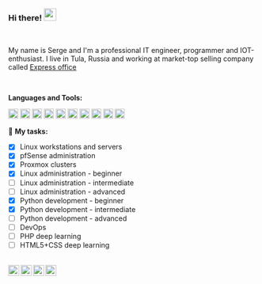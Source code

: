 ### Hi there! <img src="https://media.giphy.com/media/hvRJCLFzcasrR4ia7z/giphy.gif" width="25px">
<br />

My name is Serge and I'm a professional IT engineer, programmer and IOT-enthusiast.
I live in Tula, Russia and working at market-top selling company called <a href="https://www.express-office.ru">Express office</a>

<br />

<!--img align="right" alt="GIF" src="https://avatars.githubusercontent.com/u/62348583?s=400&u=7a3327354f27817964a4d7b754381ec64b9d672d&v=4" width="400" height="400" /-->
  
**Languages and Tools:**

<code><img height="20" src="https://cdn.simpleicons.org/github/white"></code>
<code><img height="20" src="https://cdn.simpleicons.org/gitlab/white"></code>
<code><img height="20" src="https://cdn.simpleicons.org/php/white"></code>
<code><img height="20" src="https://cdn.simpleicons.org/html5/white"></code>
<code><img height="20" src="https://cdn.simpleicons.org/linux/white"></code>
<code><img height="20" src="https://cdn.simpleicons.org/windows/white"></code>
<code><img height="20" src="https://cdn.simpleicons.org/proxmox/white"></code>
<code><img height="20" src="https://cdn.simpleicons.org/pfsense/white"></code>
<code><img height="20" src="https://cdn.simpleicons.org/wireguard/white"></code>
<code><img height="20" src="https://cdn.simpleicons.org/openvpn/white"></code>

🚧 **My tasks:**
<!-- TODO-IST:START -->
* [x] Linux workstations and servers
* [x] pfSense administration
* [x] Proxmox clusters
* [x] Linux administration - beginner
* [ ] Linux administration - intermediate
* [ ] Linux administration - advanced
* [x] Python development - beginner
* [x] Python development - intermediate
* [ ] Python development - advanced
* [ ] DevOps
* [ ] PHP deep learning
* [ ] HTML5+CSS deep learning
<!-- TODO-IST:END -->

<br />

<a href="https://vk.com/phantomcat71">
  <img align="left" alt="ВК" width="22px" src="https://cdn.simpleicons.org/vk/white" />
</a>
<a href="https://twitter.com/phantomcat71">
  <img align="left" alt="Twitter" width="22px" src="https://cdn.simpleicons.org/twitter/white" />
</a>
<a href="https://t.me/phantomcat71">
  <img align="left" alt="My Telegram" width="22px" src="https://cdn.simpleicons.org/telegram/white" />
</a>
<a href="https://www.instagram.com/phantomcat71">
  <img align="left" alt="Instagram" width="22px" src="https://cdn.simpleicons.org/instagram/white" />
</a>

<!--
**PhantomCat/PhantomCat** is a ✨ _special_ ✨ repository because its `README.md` (this file) appears on your GitHub profile.

Here are some ideas to get you started:

- 🔭 I’m currently working on ...
- 🌱 I’m currently learning ...
- 👯 I’m looking to collaborate on ...
- 🤔 I’m looking for help with ...
- 💬 Ask me about ...
- 📫 How to reach me: ...
- 😄 Pronouns: ...
- ⚡ Fun fact: ...
-->
